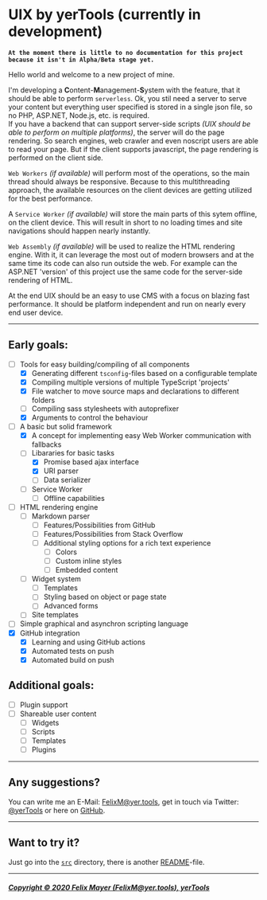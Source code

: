 # UIX by yerTools (currently in development)

**`At the moment there is little to no documentation for this project because it isn't in Alpha/Beta stage yet.`**

Hello world and welcome to a new project of mine.

I'm developing a **C**ontent-**M**anagement-**S**ystem with the feature, that it should be able to perform `serverless`.
Ok, you stil need a server to serve your content but everything user specified is stored in a single json file, so no PHP, ASP.NET, Node.js, etc. is required.  
If you have a backend that can support server-side scripts *(UIX should be able to perform on multiple platforms)*, the server will do the page rendering.
So search engines, web crawler and even noscript users are able to read your page.
But if the client supports javascript, the page rendering is performed on the client side.

`Web Workers` *(if available)* will perform most of the operations, so the main thread should always be responsive.
Because to this multithreading approach, the available resources on the client devices are getting utilized for the best performance.

A `Service Worker` *(if available)* will store the main parts of this sytem offline, on the client device.
This will result in short to no loading times and site navigations should happen nearly instantly.

`Web Assembly` *(if available)* will be used to realize the HTML rendering engine. With it, it can leverage the most out of modern browsers and at the same time its code can also run outside the web. For example can the ASP.NET 'version' of this project use the same code for the server-side rendering of HTML.

At the end UIX should be an easy to use CMS with a focus on blazing fast performance. It should be platform independent and run on nearly every end user device.

---

## Early goals:
- [ ] Tools for easy building/compiling of all components
    - [x] Generating different `tsconfig`-files based on a configurable template
    - [x] Compiling multiple versions of multiple TypeScript 'projects'
    - [x] File watcher to move source maps and declarations to different folders
    - [ ] Compiling sass stylesheets with autoprefixer
    - [x] Arguments to control the behaviour
- [ ] A basic but solid framework
    - [x] A concept for implementing easy Web Worker communication with fallbacks
    - [ ] Libararies for basic tasks
        - [x] Promise based ajax interface
        - [x] URI parser
        - [ ] Data serializer
    - [ ] Service Worker
        - [ ] Offline capabilities
- [ ] HTML rendering engine
    - [ ] Markdown parser
        - [ ] Features/Possibilities from GitHub
        - [ ] Features/Possibilities from Stack Overflow
        - [ ] Additional styling options for a rich text experience
            - [ ] Colors
            - [ ] Custom inline styles
            - [ ] Embedded content
    - [ ] Widget system
        - [ ] Templates
        - [ ] Styling based on object or page state
        - [ ] Advanced forms
    - [ ] Site templates
- [ ] Simple graphical and asynchron scripting language
- [x] GitHub integration
    - [x] Learning and using GitHub actions
    - [x] Automated tests on push
    - [x] Automated build on push
    
## Additional goals:
- [ ] Plugin support
- [ ] Shareable user content
    - [ ] Widgets
    - [ ] Scripts
    - [ ] Templates
    - [ ] Plugins

---

## Any suggestions?

You can write me an E-Mail: [FelixM@yer.tools](mailto:FelixM@yer.tools), get in touch via Twitter: [@yerTools](https://twitter.com/yerTools) or here on [GitHub](https://github.com/yerTools).

---

## Want to try it?
Just go into the [`src`](/src/) directory, there is another [README](/src/README.md)-file.

---

##### [Copyright © 2020 Felix Mayer (FelixM@yer.tools), yerTools](/LICENSE.md)